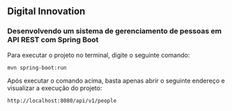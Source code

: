 ## Digital Innovation 
### Desenvolvendo um sistema de gerenciamento de pessoas em API REST com Spring Boot
Para executar o projeto no terminal, digite o seguinte comando:

```mvn spring-boot:run```

Após executar o comando acima, basta apenas abrir o seguinte endereço e visualizar a execução do projeto:

```http://localhost:8080/api/v1/people```